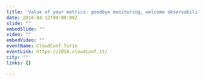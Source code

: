```yaml
---
title: 'Value of your metrics: goodbye monitoring, welcome observability'
date: 2018-04-12T00:00:00Z
slide: ""
embedSlide: ""
video: ""
embedVideo: ""
eventName: CloudConf Turin
eventLink: https://2018.cloudconf.it/
city: ""
links: {}

---
```

